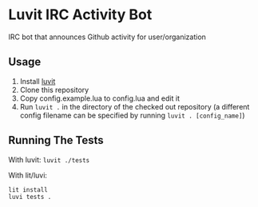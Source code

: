 Luvit IRC Activity Bot
======================
IRC bot that announces Github activity for user/organization

Usage
-----
1. Install [luvit](https://luvit.io/)
2. Clone this repository
3. Copy config.example.lua to config.lua and edit it
4. Run `luvit .` in the directory of the checked out repository (a different config filename can be specified by running `luvit . [config_name]`)

Running The Tests
-----------------

With luvit: `luvit ./tests`

With lit/luvi:
```
lit install
luvi tests .
```
